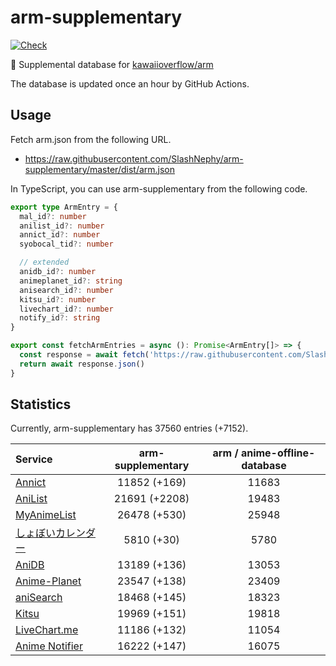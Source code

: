 # arm-supplementary

[![Check](https://github.com/SlashNephy/arm-supplementary/actions/workflows/check-node.yml/badge.svg)](https://github.com/SlashNephy/arm-supplementary/actions/workflows/check-node.yml)

💊 Supplemental database for [kawaiioverflow/arm](https://github.com/kawaiioverflow/arm)

The database is updated once an hour by GitHub Actions.

## Usage

Fetch arm.json from the following URL.

- https://raw.githubusercontent.com/SlashNephy/arm-supplementary/master/dist/arm.json

In TypeScript, you can use arm-supplementary from the following code.

```TypeScript
export type ArmEntry = {
  mal_id?: number
  anilist_id?: number
  annict_id?: number
  syobocal_tid?: number

  // extended
  anidb_id?: number
  animeplanet_id?: string
  anisearch_id?: number
  kitsu_id?: number
  livechart_id?: number
  notify_id?: string
}

export const fetchArmEntries = async (): Promise<ArmEntry[]> => {
  const response = await fetch('https://raw.githubusercontent.com/SlashNephy/arm-supplementary/master/dist/arm.json')
  return await response.json()
}
```

## Statistics

Currently, arm-supplementary has 37560 entries (+7152).

| Service                                     | arm-supplementary | arm / anime-offline-database |
| :------------------------------------------ | :---------------: | :--------------------------: |
| [Annict](https://annict.com)                |   11852 (+169)    |            11683             |
| [AniList](https://anilist.co)               |   21691 (+2208)   |            19483             |
| [MyAnimeList](https://myanimelist.net)      |   26478 (+530)    |            25948             |
| [しょぼいカレンダー](https://cal.syoboi.jp) |    5810 (+30)     |             5780             |
| [AniDB](https://anidb.net)                  |   13189 (+136)    |            13053             |
| [Anime-Planet](https://anime-planet.com)    |   23547 (+138)    |            23409             |
| [aniSearch](https://anisearch.com)          |   18468 (+145)    |            18323             |
| [Kitsu](https://kitsu.io)                   |   19969 (+151)    |            19818             |
| [LiveChart.me](https://livechart.me)        |   11186 (+132)    |            11054             |
| [Anime Notifier](https://notify.moe)        |   16222 (+147)    |            16075             |
